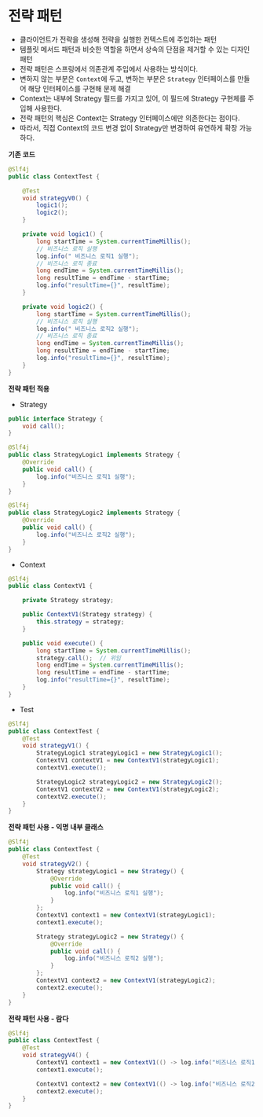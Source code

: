# 전략 패턴
* 클라이언트가 전략을 생성해 전략을 실행한 컨텍스트에 주입하는 패턴
* 템플릿 메서드 패턴과 비슷한 역할을 하면서 상속의 단점을 제거할 수 있는 디자인 패턴
* 전략 패턴은 스프링에서 의존관계 주입에서 사용하는 방식이다.
* 변하지 않는 부분은 `Context`에 두고, 변하는 부분은 `Strategy` 인터페이스를 만들어 해당 인터페이스를 구현해 문제 해결
* Context는 내부에 Strategy 필드를 가지고 있어, 이 필드에 Strategy 구현체를 주입해 사용한다.
* 전략 패턴의 핵심은 Context는 Strategy 인터페이스에만 의존한다는 점이다.
* 따라서, 직접 Context의 코드 변경 없이 Strategy만 변경하여 유연하게 확장 가능하다.

**기존 코드**
```java
@Slf4j
public class ContextTest {

    @Test
    void strategyV0() {
        logic1();
        logic2();
    }

    private void logic1() {
        long startTime = System.currentTimeMillis();
        // 비즈니스 로직 실행
        log.info(" 비즈니스 로직1 실행");
        // 비즈니스 로직 종료
        long endTime = System.currentTimeMillis();
        long resultTime = endTime - startTime;
        log.info("resultTime={}", resultTime);
    }

    private void logic2() {
        long startTime = System.currentTimeMillis();
        // 비즈니스 로직 실행
        log.info(" 비즈니스 로직2 실행");
        // 비즈니스 로직 종료
        long endTime = System.currentTimeMillis();
        long resultTime = endTime - startTime;
        log.info("resultTime={}", resultTime);
    }
}
```

**전략 패턴 적용**
* Strategy
```java
public interface Strategy {
    void call();
}
```
```java
@Slf4j
public class StrategyLogic1 implements Strategy {
    @Override
    public void call() {
        log.info("비즈니스 로직1 실행");
    }
}
```
```java
@Slf4j
public class StrategyLogic2 implements Strategy {
    @Override
    public void call() {
        log.info("비즈니스 로직2 실행");
    }
}
```
* Context
```java
@Slf4j
public class ContextV1 {

    private Strategy strategy;

    public ContextV1(Strategy strategy) {
        this.strategy = strategy;
    }

    public void execute() {
        long startTime = System.currentTimeMillis();
        strategy.call();  // 위임
        long endTime = System.currentTimeMillis();
        long resultTime = endTime - startTime;
        log.info("resultTime={}", resultTime);
    }
}
```
* Test
```java
@Slf4j
public class ContextTest {
    @Test
    void strategyV1() {
        StrategyLogic1 strategyLogic1 = new StrategyLogic1();
        ContextV1 contextV1 = new ContextV1(strategyLogic1);
        contextV1.execute();

        StrategyLogic2 strategyLogic2 = new StrategyLogic2();
        ContextV1 contextV2 = new ContextV1(strategyLogic2);
        contextV2.execute();
    }
}
```
**전략 패턴 사용 - 익명 내부 클래스**
```java
@Slf4j
public class ContextTest {
    @Test
    void strategyV2() {
        Strategy strategyLogic1 = new Strategy() {
            @Override
            public void call() {
                log.info("비즈니스 로직1 실행");
            }
        };
        ContextV1 context1 = new ContextV1(strategyLogic1);
        context1.execute();

        Strategy strategyLogic2 = new Strategy() {
            @Override
            public void call() {
                log.info("비즈니스 로직2 실행");
            }
        };
        ContextV1 context2 = new ContextV1(strategyLogic2);
        context2.execute();
    }
}
```
**전략 패턴 사용 - 람다**
```java
@Slf4j
public class ContextTest {
    @Test
    void strategyV4() {
        ContextV1 context1 = new ContextV1(() -> log.info("비즈니스 로직1 실행"));
        context1.execute();

        ContextV1 context2 = new ContextV1(() -> log.info("비즈니스 로직2 실행"));
        context2.execute();
    }
}
```
